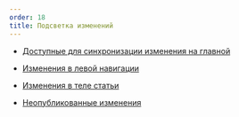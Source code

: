 ```yaml
---
order: 18
title: Подсветка изменений
---
```


-  [Доступные для синхронизации изменения на главной](./../q1/work/notification/home.md)

-  [Изменения в левой навигации](./../q1/work/notification/navigation.md)

-  [Изменения в теле статьи](./../q1/work/notification/paper.md)

-  [Неопубликованные изменения](./../q1/work/notification/public.md)